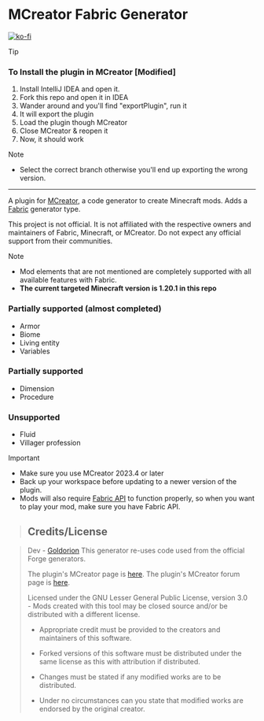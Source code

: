 # MCreator Fabric Generator

[![ko-fi](https://ko-fi.com/img/githubbutton_sm.svg)](https://ko-fi.com/F1F7EKDC0)

>[!TIP]
> ### To Install the plugin in MCreator [Modified]
>1. Install IntelliJ IDEA and open it. 
>2. Fork this repo and open it in IDEA
>3. Wander around and you'll find "exportPlugin", run it
>4. It will export the plugin
>5. Load the plugin though MCreator
>6. Close MCreator & reopen it
>7. Now, it should work

> [!NOTE]
> - Select the correct branch otherwise you'll end up exporting the wrong version.

---

A plugin for [MCreator](https://mcreator.net/), a code generator to create Minecraft mods. Adds a [Fabric](https://fabricmc.net/) generator type.

This project is not official. It is not affiliated with the respective owners and maintainers of Fabric, Minecraft, or MCreator. Do not expect any official support from their communities.


> [!NOTE]
> - Mod elements that are not mentioned are completely supported with all available features with Fabric.
> - **The current targeted Minecraft version is 1.20.1 in this repo**

### Partially supported (almost completed)
* Armor
* Biome
* Living entity
* Variables
  
### Partially supported
* Dimension
* Procedure

### Unsupported
* Fluid
* Villager profession

> [!IMPORTANT]
> - Make sure you use MCreator 2023.4 or later
> - Back up your workspace before updating to a newer version of the plugin.
> - Mods will also require [Fabric API](https://www.curseforge.com/minecraft/mc-mods/fabric-api) to function properly, so when you want to play your mod, make sure you have Fabric API.

> ## Credits/License


>    Dev - [Goldorion](https://github.com/Goldorion)
   > This generator re-uses code used from the official Forge generators.
>
 >   The plugin's MCreator page is [here](https://mcreator.net/plugin/64512/mcreator-fabric-generator).
    The plugin's MCreator forum page is [here](https://mcreator.net/forum/60201/fabric-generator-plugin).
>
>    Licensed under the GNU Lesser General Public License, version 3.0  
    - Mods created with this tool may be closed source and/or be distributed with a different license.
>
>   - Appropriate credit must be provided to the creators and maintainers of this software.
>   
 >  - Forked versions of this software must be distributed under the same license as this with attribution if distributed.
>
>   - Changes must be stated if any modified works are to be distributed.
 >
 >  - Under no circumstances can you state that modified works are endorsed by the original creator.
